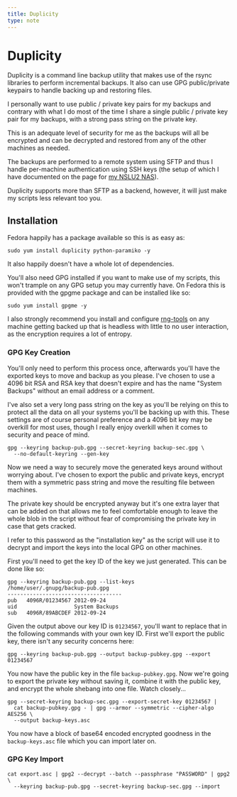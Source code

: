 ```yaml
---
title: Duplicity
type: note
---
```


# Duplicity

Duplicity is a command line backup utility that makes use of the rsync
libraries to perform incremental backups. It also can use GPG public/private
keypairs to handle backing up and restoring files.

I personally want to use public / private key pairs for my backups and contrary
with what I do most of the time I share a single public / private key pair for
my backups, with a strong pass string on the private key.

This is an adequate level of security for me as the backups will all be
encrypted and can be decrypted and restored from any of the other machines as
needed.

The backups are performed to a remote system using SFTP and thus I handle
per-machine authentication using SSH keys (the setup of which I have documented
on the page for [my NSLU2 NAS][1]).

Duplicity supports more than SFTP as a backend, however, it will just make my
scripts less relevant too you.

## Installation

Fedora happily has a package available so this is as easy as:

```
sudo yum install duplicity python-paramiko -y
```

It also happily doesn't have a whole lot of dependencies.

You'll also need GPG installed if you want to make use of my scripts, this
won't trample on any GPG setup you may currently have. On Fedora this is
provided with the gpgme package and can be installed like so:

```
sudo yum install gpgme -y
```

I also strongly recommend you install and configure [rng-tools][2] on any
machine getting backed up that is headless with little to no user interaction,
as the encryption requires a lot of entropy.

### GPG Key Creation

You'll only need to perform this process once, afterwards you'll have the
exported keys to move and backup as you please. I've chosen to use a 4096 bit
RSA and RSA key that doesn't expire and has the name "System Backups" without
an email address or a comment.

I've also set a very long pass string on the key as you'll be relying on this
to protect all the data on all your systems you'll be backing up with this.
These settings are of course personal preference and a 4096 bit key may be
overkill for most uses, though I really enjoy overkill when it comes to
security and peace of mind.

```
gpg --keyring backup-pub.gpg --secret-keyring backup-sec.gpg \
  --no-default-keyring --gen-key
```

Now we need a way to securely move the generated keys around without worrying
about. I've chosen to export the public and private keys, encrypt them with a
symmetric pass string and move the resulting file between machines.

The private key should be encrypted anyway but it's one extra layer that can be
added on that allows me to feel comfortable enough to leave the whole blob in
the script without fear of compromising the private key in case that gets
cracked.

I refer to this password as the "installation key" as the script will use it to
decrypt and import the keys into the local GPG on other machines.

First you'll need to get the key ID of the key we just generated. This can be
done like so:

```
gpg --keyring backup-pub.gpg --list-keys
/home/user/.gnupg/backup-pub.gpg
------------------------------------
pub   4096R/01234567 2012-09-24
uid                  System Backups
sub   4096R/89ABCDEF 2012-09-24
```

Given the output above our key ID is `01234567`, you'll want to replace that in
the following commands with your own key ID. First we'll export the public key,
there isn't any security concerns here:

```
gpg --keyring backup-pub.gpg --output backup-pubkey.gpg --export 01234567
```

You now have the public key in the file `backup-pubkey.gpg`. Now we're going to
export the private key without saving it, combine it with the public key, and
encrypt the whole shebang into one file. Watch closely...

```
gpg --secret-keyring backup-sec.gpg --export-secret-key 01234567 |
  cat backup-pubkey.gpg - | gpg --armor --symmetric --cipher-algo AES256 \
  --output backup-keys.asc
```

You now have a block of base64 encoded encrypted goodness in the
`backup-keys.asc` file which you can import later on.

### GPG Key Import

```
cat export.asc | gpg2 --decrypt --batch --passphrase "PASSWORD" | gpg2 \
  --keyring backup-pub.gpg --secret-keyring backup-sec.gpg --import
```

[1]: ../../devices/nslu2/
[2]: ../rng_tools/

